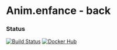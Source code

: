 # Anim.enfance - back

### Status
[![Build Status](https://travis-ci.org/michaelcoll/anim-enfance-back.svg?branch=master)](https://travis-ci.org/michaelcoll/anim-enfance-back)
[![Docker Hub](https://img.shields.io/badge/docker-ready-blue.svg)](https://hub.docker.com/r/michaelcoll/anim-enfance-back/)

